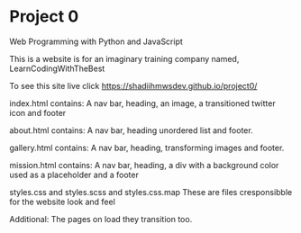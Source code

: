 # Project 0

Web Programming with Python and JavaScript

This is a website is for an imaginary training company named, LearnCodingWithTheBest

To see this site live click  https://shadiihmwsdev.github.io/project0/

index.html contains:
    A nav bar, heading, an image, a transitioned twitter icon and footer

about.html contains:
    A nav bar, heading unordered list and footer.

gallery.html contains:
    A nav bar, heading, transforming images and footer.

mission.html contains:
    A nav bar, heading, a div with a background color used as a placeholder and a footer

styles.css and styles.scss and styles.css.map
    These are files cresponsibble for the website look and feel

Additional:
    The pages on load they transition too.
